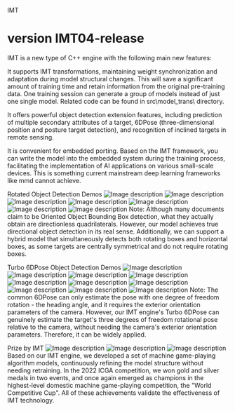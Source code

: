 IMT
# version IMT04-release

IMT is a new type of C++ engine with the following main new features:

It supports IMT transformations, maintaining weight synchronization and adaptation during model structural changes. This will save a significant amount of training time and retain information from the original pre-training data. One training session can generate a group of models instead of just one single model. Related code can be found in src\model_trans\ directory.

It offers powerful object detection extension features, including prediction of multiple secondary attributes of a target, 6DPose (three-dimensional position and posture target detection), and recognition of inclined targets in remote sensing.

It is convenient for embedded porting. Based on the IMT framework, you can write the model into the embedded system during the training process, facilitating the implementation of AI applications on various small-scale devices. This is something current mainstream deep learning frameworks like mmd cannot achieve.

Rotated Object Detection Demos
![Image description](demos/dota1.5/1706_P1090_1_0.jpg)
![Image description](demos/dota1.5/31_P0007_62_0.jpg)
![Image description](demos/dota1.5/341_P0179_73_0.jpg)
![Image description](demos/dota1.5/52_P0019_53_0.jpg)
![Image description](demos/dota1.5/1720_P1095_18_0.jpg)
![Image description](demos/dota1.5/1708_P1090_212_0.jpg)
![Image description](demos/dota1.5/1716_P1091_1_0.jpg)
Note: Although many documents claim to be Oriented Object Bounding Box detection, what they actually obtain are directionless quadrilaterals. However, our model achieves true directional object detection in its real sense.
Additionally, we can support a hybrid model that simultaneously detects both rotating boxes and horizontal boxes, as some targets are centrally symmetrical and do not require rotating boxes.

Turbo 6DPose Object Detection Demos
![Image description](demos/6dpose/Turbo6D1.png)
![Image description](demos/6dpose/Turbo6D2.png)
![Image description](demos/6dpose/Turbo6D3.png)
![Image description](demos/6dpose/Turbo6D4.png)
![Image description](demos/6dpose/Turbo6D5.png)
![Image description](demos/6dpose/Turbo6D6.png)
![Image description](demos/6dpose/54[388]-1347.png)
![Image description](demos/6dpose/93[1074]-615.png)
![Image description](demos/6dpose/131[660]-242.png)
![Image description](demos/6dpose/163[1470]-972.png)
Note: The common 6DPose can only estimate the pose with one degree of freedom rotation - the heading angle, and it requires the exterior orientation parameters of the camera. However, our IMT engine's Turbo 6DPose can genuinely estimate the target's three degrees of freedom rotational pose relative to the camera, without needing the camera's exterior orientation parameters. Therefore, it can be widely applied.

Prize by IMT
![Image description](demos/Prize/ChineseChessGold.jpg)
![Image description](demos/Prize/DarkChessSilver.jpg)
![Image description](demos/Prize/champion.jpg)
Based on our IMT engine, we developed a set of machine game-playing algorithm models, continuously refining the model structure without needing retraining. In the 2022 ICGA competition, we won gold and silver medals in two events, and once again emerged as champions in the highest-level domestic machine game-playing competition, the "World Competitive Cup". All of these achievements validate the effectiveness of IMT technology.